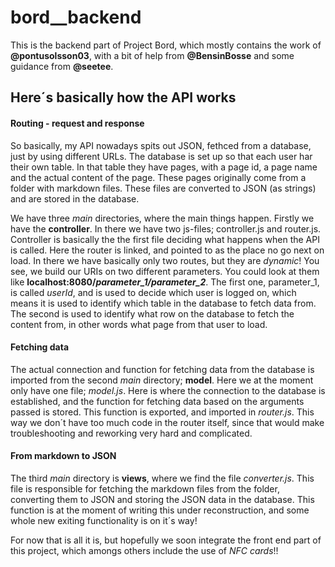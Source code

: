 # bord__backend

This is the backend part of Project Bord, which mostly contains the work of **@pontusolsson03**, with a bit of help from **@BensinBosse** and some guidance from **@seetee**.


## Here´s basically how the API works

#### Routing - request and response
So basically, my API nowadays spits out JSON, fethced from a database, just by using different URLs.
The database is set up so that each user har their own table. In that table they have pages, with a page id, a page name and the actual content of the page. These pages originally come from a folder with markdown files. These files are converted to JSON (as strings) and are stored in the database.

We have three *main* directories, where the main things happen. Firstly we have the **controller**. In there we have two js-files; controller.js and router.js. Controller is basically the the first file deciding what happens when the API is called. Here the router is linked, and pointed to as the place no go next on load. In there we have basically only two routes, but they are *dynamic*! You see, we build our URIs on two different parameters. You could look at them like **localhost:8080/*parameter_1/parameter_2***. The first one, parameter_1, is called *userId*, and is used to decide which user is logged on, which means it is used to identify which table in the database to fetch data from. The second is used to identify what row on the database to fetch the content from, in other words what page from that user to load.

#### Fetching data
The actual connection and function for fetching data from the database is imported from the second *main* directory; **model**. Here we at the moment only have one file; *model.js*. Here is where the connection to the database is established, and the function for fetching data based on the arguments passed is stored. This function is exported, and imported in *router.js*. This way we don´t have too much code in the router itself, since that would make troubleshooting and reworking very hard and complicated.

#### From markdown to JSON
The third *main* directory is **views**, where we find the file *converter.js*. This file is responsible for fetching the markdown files from the folder, converting them to JSON and storing the JSON data in the database. This function is at the moment of writing this under reconstruction, and some whole new exiting functionality is on it´s way!


For now that is all it is, but hopefully we soon integrate the front end part of this project, which amongs others include the use of *NFC cards*!!
